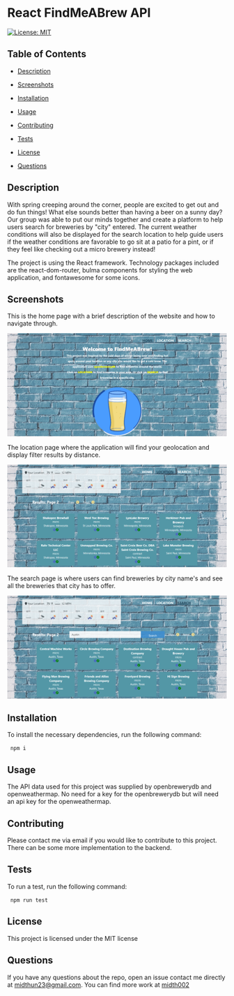   # React FindMeABrew API

   [![License: MIT](https://img.shields.io/badge/License-MIT-yellow.svg)](https://opensource.org/licenses/MIT)
  
  ## Table of Contents 

  * [Description](#description)

  * [Screenshots](#screenshots)
  
  * [Installation](#installation)
  
  * [Usage](#usage)
  
  * [Contributing](#contributing)
  
  * [Tests](#tests)

  * [License](#license)

  * [Questions](#questions)

  ## Description

  With spring creeping around the corner, people are excited to get out and do fun things! What else sounds better than having a beer on a sunny day? Our group was able to put our minds together and create a platform to help users search for breweries by "city" entered. The current weather conditions will also be displayed for the search location to help guide users if the weather conditions are favorable to go sit at a patio for a pint, or if they feel like checking out a micro brewery instead!

  The project is using the React framework. Technology packages included are the react-dom-router, bulma components for styling the web application, and fontawesome for some icons. 

  ## Screenshots

  This is the home page with a brief description of the website and how to navigate through.

  ![Home Page](./client/src/images/homepage1.png)

  The location page where the application will find your geolocation and display filter results by distance.

  ![Location Page](./client/src/images/locationpage1.png)

  The search page is where users can find breweries by city name's and see all the breweries that city has to offer.

  ![Search Page](./client/src/images/searchpage1.png)
  
  ## Installation 

  To install the necessary dependencies, run the following command:
  
  ```Dependencies
   npm i
  ```  
  ## Usage

  The API data used for this project was supplied by openbrewerydb and openweathermap. No need for a key for the openbrewerydb but will need an api key for the openweathermap.
  
  ## Contributing

  Please contact me via email if you would like to contribute to this project. There can be some more implementation to the backend.
  
  ## Tests
  
  To run a test, run the following command: 

  ```tests
   npm run test
  ```
  ## License

  This project is licensed under the MIT license 

  ## Questions
  
  If you have any questions about the repo, open an issue contact me directly at [midthun23@gmail.com](mailto:midthun23@gmail.com). You can find more work at [midth002](https://github.com/midth002)
  
  
